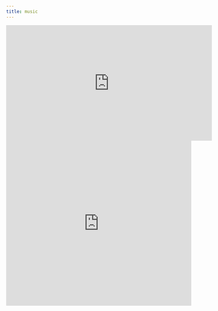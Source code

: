 ```yaml
---
title: music
---
```


<iframe width="560" height="315" src="https://www.youtube.com/embed/-cZWNjEnD38" frameborder="0" allowfullscreen></iframe>

<br>

<iframe width="100%" height="450" scrolling="no" frameborder="no" src="http://w.soundcloud.com/player/?url=http%3A%2F%2Fapi.soundcloud.com%2Fusers%2F8295943&amp;auto_play=false&amp;show_artwork=true&amp;color=ff7700"></iframe>

